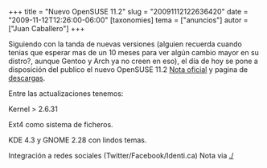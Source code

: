 +++
title = "Nuevo OpenSUSE 11.2"
slug = "20091112122636420"
date = "2009-11-12T12:26:00-06:00"
[taxonomies]
tema = ["anuncios"]
autor = ["Juan Caballero"]
+++

Siguiendo con la tanda de nuevas versiones (alguien recuerda cuando
tenias que esperar mas de un 10 meses para ver algún cambio mayor en su
distro?, aunque Gentoo y Arch ya no creen en eso), el día de hoy se pone
a disposición del publico el nuevo OpenSUSE 11.2
[Nota oficial](http://es.opensuse.org/OpenSUSE_11.2) y pagina de
[descargas](http://software.opensuse.org/112/es).

<!-- more -->
Entre las actualizaciones tenemos:

Kernel \> 2.6.31

Ext4 como sistema de ficheros.

KDE 4.3 y GNOME 2.28 con lindos temas.

Integración a redes sociales (Twitter/Facebook/Identi.ca)
Nota via
[./](http://linux.slashdot.org/story/09/11/12/1657226/openSUSE-112-Released)
